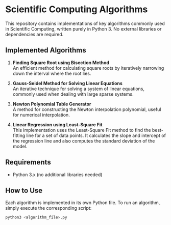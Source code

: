 # Scientific Computing Algorithms

This repository contains implementations of key algorithms commonly used in Scientific Computing, written purely in Python 3. No external libraries or dependencies are required.

## Implemented Algorithms

1. **Finding Square Root using Bisection Method**  
   An efficient method for calculating square roots by iteratively narrowing down the interval where the root lies.

2. **Gauss-Seidel Method for Solving Linear Equations**  
   An iterative technique for solving a system of linear equations, commonly used when dealing with large sparse systems.

3. **Newton Polynomial Table Generator**  
   A method for constructing the Newton interpolation polynomial, useful for numerical interpolation.

4. **Linear Regression using Least-Square Fit**  
   This implementation uses the Least-Square Fit method to find the best-fitting line for a set of data points. It calculates the slope and intercept of the regression line and also computes the standard deviation of the model.

## Requirements

- Python 3.x (no additional libraries needed)

## How to Use

Each algorithm is implemented in its own Python file. To run an algorithm, simply execute the corresponding script:

```bash
python3 <algorithm_file>.py
```